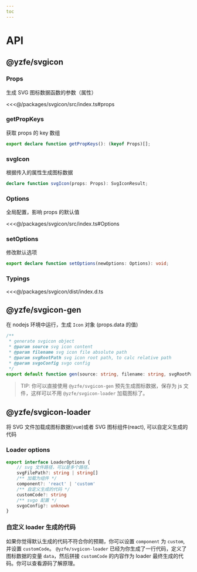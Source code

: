 ```yaml
---
toc
---
```

# API

## @yzfe/svgicon
### Props
生成 SVG 图标数据函数的参数（属性）

<<<@/packages/svgicon/src/index.ts#props

### getPropKeys
获取 props 的 key 数组
```ts
export declare function getPropKeys(): (keyof Props)[];
```

### svgIcon
根据传入的属性生成图标数据
```ts
declare function svgIcon(props: Props): SvgIconResult;
```

### Options
全局配置，影响 props 的默认值

<<<@/packages/svgicon/src/index.ts#Options

### setOptions
修改默认选项

```ts
export declare function setOptions(newOptions: Options): void;
```

### Typings
<<<@/packages/svgicon/dist/index.d.ts

## @yzfe/svgicon-gen
在 nodejs 环境中运行，生成 `Icon` 对象 (props.data 的值)

```ts
/**
 * generate svgicon object
 * @param source svg icon content
 * @param filename svg icon file absolute path
 * @param svgRootPath svg icon root path, to calc relative path
 * @param svgoConfig svgo config
 */
export default function gen(source: string, filename: string, svgRootPath?: string | string[], svgoConfig?: SVGO.Options): Promise<Icon>;
```

> TIP: 你可以直接使用 `@yzfe/svgicon-gen` 预先生成图标数据，保存为 js 文件，这样可以不用 `@yzfe/svgicon-loader` 加载图标了。


## @yzfe/svgicon-loader
将 SVG 文件加载成图标数据(vue)或者 SVG 图标组件(react), 可以自定义生成的代码

### Loader options
```ts
export interface LoaderOptions {
    // svg 文件路径，可以是多个路径。
    svgFilePath?: string | string[]
    /** 加载为组件 */
    component?: 'react' | 'custom'
    /** 自定义生成的代码 */
    customCode?: string
    /** svgo 配置 */
    svgoConfig?: unknown
}

```

### 自定义 loader 生成的代码
如果你觉得默认生成的代码不符合你的预期，你可以设置 `component` 为 `custom`, 并设置 `customCode`。 `@yzfe/svgicon-loader` 已经为你生成了一行代码，定义了图标数据的变量 `data`，然后拼接 `customCode` 的内容作为 loader 最终生成的代码。你可以查看源码了解原理。
